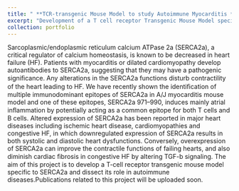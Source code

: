 ```yaml
---
title: " **TCR-transgenic Mouse Model to study Autoimmune Myocarditis **"
excerpt: "Development of a T cell receptor Transgenic Mouse Model specific to Sarcoplasmic/endoplasmic reticulum calcium ATPase 2a to study it's role in autoimmune myocarditis"
collection: portfolio
---
```


Sarcoplasmic/endoplasmic reticulum calcium ATPase 2a (SERCA2a), a critical regulator of calcium homeostasis, is known to be decreased in heart failure (HF). Patients with myocarditis or dilated cardiomyopathy develop autoantibodies to SERCA2a, suggesting that they may have a pathogenic signiﬁcance. Any alterations in the SERCA2a functions disturb contractility of the heart leading to HF. We have recently shown the identiﬁcation of multiple immunodominant epitopes of SERCA2a in A/J myocarditis mouse model and one of these epitopes, SERCA2a 971–990, induces mainly atrial inﬂammation by potentially acting as a common epitope for both T cells and B cells. Altered expression of SERCA2a has been reported in major heart diseases including ischemic heart disease, cardiomyopathies and congestive HF, in which downregulated expression of SERCA2a results in both systolic and diastolic heart dysfunctions. Conversely, overexpression of SERCA2a can improve the contractile functions of failing hearts, and also diminish cardiac ﬁbrosis in congestive HF by altering TGF-b signaling. The aim of this project is to develop a T-cell receptor transgenic mouse model specific to SERCA2a and dissect its role in autoimmune diseases.Publications related to this project will be uploaded soon.
